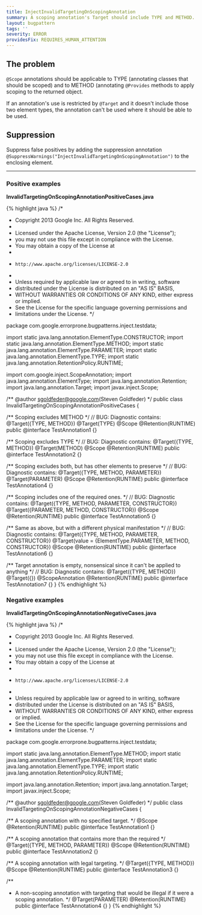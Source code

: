 ```yaml
---
title: InjectInvalidTargetingOnScopingAnnotation
summary: A scoping annotation's Target should include TYPE and METHOD.
layout: bugpattern
tags: ''
severity: ERROR
providesFix: REQUIRES_HUMAN_ATTENTION
---
```


<!--
*** AUTO-GENERATED, DO NOT MODIFY ***
To make changes, edit the @BugPattern annotation or the explanation in docs/bugpattern.
-->

## The problem
`@Scope` annotations should be applicable to TYPE (annotating classes that should be scoped) and to METHOD (annotating `@Provides` methods to apply scoping to the returned object.

 If an annotation's use is restricted by `@Target` and it doesn't include those two element types, the annotation can't be used where it should be able to be used.

## Suppression
Suppress false positives by adding the suppression annotation `@SuppressWarnings("InjectInvalidTargetingOnScopingAnnotation")` to the enclosing element.

----------

### Positive examples
__InvalidTargetingOnScopingAnnotationPositiveCases.java__

{% highlight java %}
/*
 * Copyright 2013 Google Inc. All Rights Reserved.
 *
 * Licensed under the Apache License, Version 2.0 (the "License");
 * you may not use this file except in compliance with the License.
 * You may obtain a copy of the License at
 *
 *     http://www.apache.org/licenses/LICENSE-2.0
 *
 * Unless required by applicable law or agreed to in writing, software
 * distributed under the License is distributed on an "AS IS" BASIS,
 * WITHOUT WARRANTIES OR CONDITIONS OF ANY KIND, either express or implied.
 * See the License for the specific language governing permissions and
 * limitations under the License.
 */

package com.google.errorprone.bugpatterns.inject.testdata;

import static java.lang.annotation.ElementType.CONSTRUCTOR;
import static java.lang.annotation.ElementType.METHOD;
import static java.lang.annotation.ElementType.PARAMETER;
import static java.lang.annotation.ElementType.TYPE;
import static java.lang.annotation.RetentionPolicy.RUNTIME;

import com.google.inject.ScopeAnnotation;
import java.lang.annotation.ElementType;
import java.lang.annotation.Retention;
import java.lang.annotation.Target;
import javax.inject.Scope;

/** @author sgoldfeder@google.com(Steven Goldfeder) */
public class InvalidTargetingOnScopingAnnotationPositiveCases {

  /** Scoping excludes METHOD */
  // BUG: Diagnostic contains: @Target({TYPE, METHOD})
  @Target(TYPE)
  @Scope
  @Retention(RUNTIME)
  public @interface TestAnnotation1 {}

  /** Scoping excludes TYPE */
  // BUG: Diagnostic contains: @Target({TYPE, METHOD})
  @Target(METHOD)
  @Scope
  @Retention(RUNTIME)
  public @interface TestAnnotation2 {}

  /** Scoping excludes both, but has other elements to preserve */
  // BUG: Diagnostic contains: @Target({TYPE, METHOD, PARAMETER})
  @Target(PARAMETER)
  @Scope
  @Retention(RUNTIME)
  public @interface TestAnnotation4 {}

  /** Scoping includes one of the required ones. */
  // BUG: Diagnostic contains: @Target({TYPE, METHOD, PARAMETER, CONSTRUCTOR})
  @Target({PARAMETER, METHOD, CONSTRUCTOR})
  @Scope
  @Retention(RUNTIME)
  public @interface TestAnnotation5 {}

  /** Same as above, but with a different physical manifestation */
  // BUG: Diagnostic contains: @Target({TYPE, METHOD, PARAMETER, CONSTRUCTOR})
  @Target(value = {ElementType.PARAMETER, METHOD, CONSTRUCTOR})
  @Scope
  @Retention(RUNTIME)
  public @interface TestAnnotation6 {}

  /** Target annotation is empty, nonsensical since it can't be applied to anything */
  // BUG: Diagnostic contains: @Target({TYPE, METHOD})
  @Target({})
  @ScopeAnnotation
  @Retention(RUNTIME)
  public @interface TestAnnotation7 {}
}
{% endhighlight %}

### Negative examples
__InvalidTargetingOnScopingAnnotationNegativeCases.java__

{% highlight java %}
/*
 * Copyright 2013 Google Inc. All Rights Reserved.
 *
 * Licensed under the Apache License, Version 2.0 (the "License");
 * you may not use this file except in compliance with the License.
 * You may obtain a copy of the License at
 *
 *     http://www.apache.org/licenses/LICENSE-2.0
 *
 * Unless required by applicable law or agreed to in writing, software
 * distributed under the License is distributed on an "AS IS" BASIS,
 * WITHOUT WARRANTIES OR CONDITIONS OF ANY KIND, either express or implied.
 * See the License for the specific language governing permissions and
 * limitations under the License.
 */

package com.google.errorprone.bugpatterns.inject.testdata;

import static java.lang.annotation.ElementType.METHOD;
import static java.lang.annotation.ElementType.PARAMETER;
import static java.lang.annotation.ElementType.TYPE;
import static java.lang.annotation.RetentionPolicy.RUNTIME;

import java.lang.annotation.Retention;
import java.lang.annotation.Target;
import javax.inject.Scope;

/** @author sgoldfeder@google.com(Steven Goldfeder) */
public class InvalidTargetingOnScopingAnnotationNegativeCases {

  /** A scoping annotation with no specified target. */
  @Scope
  @Retention(RUNTIME)
  public @interface TestAnnotation1 {}

  /** A scoping annotation that contains more than the required */
  @Target({TYPE, METHOD, PARAMETER})
  @Scope
  @Retention(RUNTIME)
  public @interface TestAnnotation2 {}

  /** A scoping annotation with legal targeting. */
  @Target({TYPE, METHOD})
  @Scope
  @Retention(RUNTIME)
  public @interface TestAnnotation3 {}

  /**
   * A non-scoping annotation with targeting that would be illegal if it were a scoping annotation.
   */
  @Target(PARAMETER)
  @Retention(RUNTIME)
  public @interface TestAnnotation4 {}
}
{% endhighlight %}

